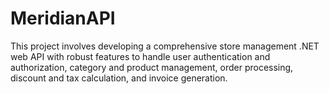 # MeridianAPI
This project involves developing a comprehensive store management .NET web API with robust features to handle user authentication and authorization, category and product management, order processing, discount and tax calculation, and invoice generation.
